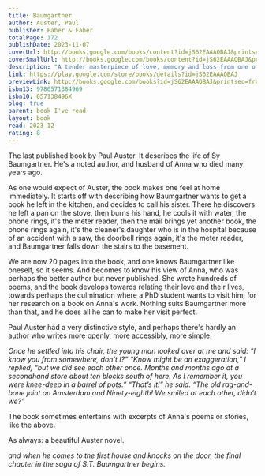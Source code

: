 ```yaml
---  
title: Baumgartner  
author: Auster, Paul  
publisher: Faber & Faber  
totalPage: 172  
publishDate: 2023-11-07  
coverUrl: http://books.google.com/books/content?id=jS62EAAAQBAJ&printsec=frontcover&img=1&zoom=1&edge=curl&source=gbs_api  
coverSmallUrl: http://books.google.com/books/content?id=jS62EAAAQBAJ&printsec=frontcover&img=1&zoom=5&edge=curl&source=gbs_api  
description: "A tender masterpiece of love, memory and loss from one of the world's great writers. The life of Sy Baumgartner - noted author, and soon-to-be retired philosophy professor - has been defined by his deep, abiding love for his wife, Anna. Now Anna is gone, and Baumgartner is embarking on his seventies whilst trying to live with her absence. But Anna's voice is everywhere still, in every spiral of memory and reminiscence, in each recalled episode of the passionate forty years they shared. Rich with compassion, wit and an eye for beauty in the smallest, most transient episodes of ordinary life, Baumgartner is one of Auster's most luminous works - a tender late masterpiece of the ache of memory. What readers are saying: ***** Perfect, subtle, charming, funny and sad. **** Well-written and compelling but also comforting, like catching up with an old friend. **** This is a concise, beautifully-written and intelligent piece of understated introspective fiction from Auster."  
link: https://play.google.com/store/books/details?id=jS62EAAAQBAJ  
previewLink: http://books.google.com/books?id=jS62EAAAQBAJ&printsec=frontcover&dq=Paul+Auster,+Baumgartner&hl=&as_pt=BOOKS&cd=2&source=gbs_api  
isbn13: 9780571384969  
isbn10: 057138496X  
blog: true  
parent: book I've read  
layout: book  
read: 2023-12  
rating: 8  
---  
```

  
The last published book by Paul Auster.  It describes the life of Sy Baumgartner. He's a noted author, and husband of Anna who died many years ago.  
  
As one would expect of Auster, the book makes one feel at home immediately.  It starts off with describing how Baumgartner wants to get a book he left in the kitchen, and decides to call his sister. There he discovers he left a pan on the stove, then burns his hand, he cools it with water, the phone rings, it's the meter reader, then the mail brings yet another book, the phone rings again, it's the cleaner's daughter who is in the hospital because of an accident with a saw, the doorbell rings again, it's the meter reader, and Baumgartner falls down the stairs to the basement.  
  
We are now 20 pages into the book, and one knows Baumgartner like oneself, so it seems.  And becomes to know his view of Anna, who was perhaps the better author but never published.  She wrote hundreds of poems, and the book develops towards relating their love and their lives, towards perhaps the culmination where a PhD student wants to visit him, for her research on a book on Anna's work.  Nothing suits Baumgartner more than that, and he does all he can to make her visit perfect.  
  
Paul Auster had a very distinctive style, and perhaps there's hardly an author who writes more openly, more accessibly, more simple.  
  
_Once he settled into his chair, the young man looked over at me and said: “I know you from somewhere, don’t I?” “Know might be an exaggeration,” I replied, “but we did see each other once. Months and months ago at a secondhand store about ten blocks south of here. As I remember it, you were knee-deep in a barrel of pots.” “That’s it!” he said. “The old rag-and-bone joint on Amsterdam and Ninety-eighth! We smiled at each other, didn’t we?”_  
  
The book sometimes entertains with excerpts of Anna's poems or stories, like the above.    
  
As always: a beautiful Auster novel.  
  
_and when he comes to the first house and knocks on the door, the final chapter in the saga of S.T. Baumgartner begins._